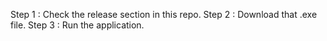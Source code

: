 Step 1 : Check the release section in this repo.
Step 2 : Download that .exe file.
Step 3 : Run the application.
